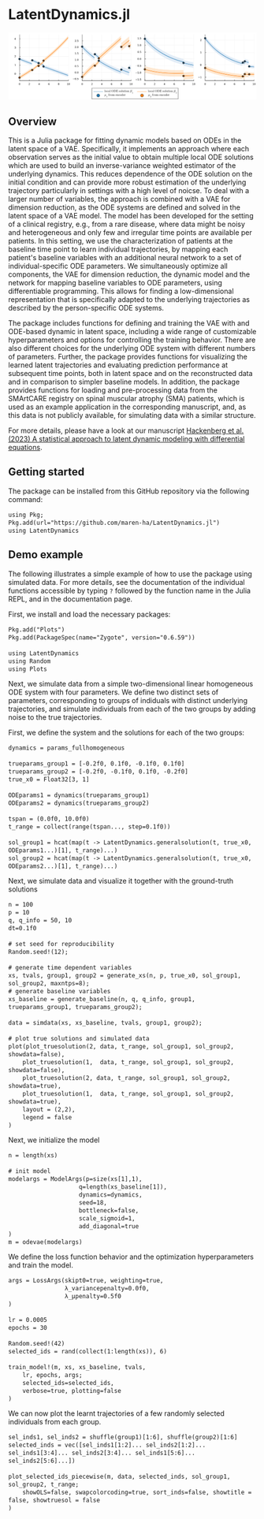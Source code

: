 # LatentDynamics.jl 

![](figures/repo_intro_simulation.jpg)

## Overview

This is a Julia package for fitting dynamic models based on ODEs in the latent space of a VAE. Specifically, it implements an approach where each observation serves as the initial value to obtain multiple local ODE solutions which are used to build an inverse-variance weighted estimator of the underlying dynamics. This reduces dependence of the ODE solution on the initial condition and can provide more robust estimation of the underlying trajectory particularly in settings with a high level of noicse. To deal with a larger number of variables, the approach is combined with a VAE for dimension reduction, as the ODE systems are defined and solved in the latent space of a VAE model.
The model has been developed for the setting of a clinical registry, e.g., from a rare disease, where data might be noisy and heterogeneous and only few and irregular time points are available per patients. In this setting, we use the characterization of patients at the baseline time point to learn individual trajectories, by mapping each patient's baseline variables with an additional neural network to a set of individual-specific ODE parameters. We simultaneously optimize all components, the VAE for dimension reduction, the dynamic model and the network for mapping baseline variables to ODE parameters, using differentiable programming. This allows for finding a low-dimensional representation that is specifically adapted to the underlying trajectories as described by the person-specific ODE systems. 

The package includes functions for defining and training the VAE with and ODE-based dynamic in latent space, including a wide range of customizable hyperparameters and options for controlling the training behavior. There are also different choices for the underlying ODE system with different numbers of parameters. Further, the package provides functions for visualizing the learned latent trajectories and evaluating prediction performance at subsequent time points, both in latent space and on the reconstructed data and in comparison to simpler baseline models. In addition, the package provides functions for loading and pre-processing data from the SMArtCARE registry on spinal muscular atrophy (SMA) patients, which is used as an example application in the corresponding manuscript, and, as this data is not publicly available, for simulating data with a similar structure. 

For more details, please have a look at our manuscript [Hackenberg et al. (2023) A statistical approach to latent dynamic modeling with differential equations](arXiv_link).

## Getting started 

The package can be installed from this GitHub repository via the following command: 

```{julia}
using Pkg;
Pkg.add(url="https://github.com/maren-ha/LatentDynamics.jl")
using LatentDynamics
```

## Demo example 

The following illustrates a simple example of how to use the package using simulated data. For more details, see the documentation of the individual functions accessible by typing `?` followed by the function name in the Julia REPL, and in the documentation page. 

First, we install and load the necessary packages: 

```{julia}
Pkg.add("Plots")
Pkg.add(PackageSpec(name="Zygote", version="0.6.59"))

using LatentDynamics
using Random
using Plots
```
Next, we simulate data from a simple two-dimensional linear homogeneous ODE system with four parameters. We define two distinct sets of parameters, corresponding to groups of indiduals with distinct underlying trajectories, and simulate individuals from each of the two groups by adding noise to the true trajectories. 

First, we define the system and the solutions for each of the two groups:

```{julia}
dynamics = params_fullhomogeneous

trueparams_group1 = [-0.2f0, 0.1f0, -0.1f0, 0.1f0]
trueparams_group2 = [-0.2f0, -0.1f0, 0.1f0, -0.2f0]
true_x0 = Float32[3, 1]

ODEparams1 = dynamics(trueparams_group1)
ODEparams2 = dynamics(trueparams_group2)

tspan = (0.0f0, 10.0f0)
t_range = collect(range(tspan..., step=0.1f0))

sol_group1 = hcat(map(t -> LatentDynamics.generalsolution(t, true_x0, ODEparams1...)[1], t_range)...)
sol_group2 = hcat(map(t -> LatentDynamics.generalsolution(t, true_x0, ODEparams2...)[1], t_range)...)
```

Next, we simulate data and visualize it together with the ground-truth solutions

```{julia}
n = 100 
p = 10
q, q_info = 50, 10
dt=0.1f0

# set seed for reproducibility
Random.seed!(12);

# generate time dependent variables
xs, tvals, group1, group2 = generate_xs(n, p, true_x0, sol_group1, sol_group2, maxntps=8); 
# generate baseline variables
xs_baseline = generate_baseline(n, q, q_info, group1, trueparams_group1, trueparams_group2); 

data = simdata(xs, xs_baseline, tvals, group1, group2);

# plot true solutions and simulated data
plot(plot_truesolution(2, data, t_range, sol_group1, sol_group2, showdata=false), 
    plot_truesolution(1,  data, t_range, sol_group1, sol_group2, showdata=false), 
    plot_truesolution(2, data, t_range, sol_group1, sol_group2, showdata=true), 
    plot_truesolution(1,  data, t_range, sol_group1, sol_group2, showdata=true),
    layout = (2,2),
    legend = false
)
```
Next, we initialize the model 

```{julia}
n = length(xs)

# init model 
modelargs = ModelArgs(p=size(xs[1],1), 
                    q=length(xs_baseline[1]),
                    dynamics=dynamics,
                    seed=18,
                    bottleneck=false,
                    scale_sigmoid=1,
                    add_diagonal=true
)
m = odevae(modelargs)
```
We define the loss function behavior and the optimization hyperparameters and train the model.

```{julia}
args = LossArgs(skipt0=true, weighting=true, 
                λ_variancepenalty=0.0f0,
                λ_μpenalty=0.5f0
)

lr = 0.0005
epochs = 30

Random.seed!(42)
selected_ids = rand(collect(1:length(xs)), 6)

train_model!(m, xs, xs_baseline, tvals, 
    lr, epochs, args; 
    selected_ids=selected_ids, 
    verbose=true, plotting=false
)
```

We can now plot the learnt trajectories of a few randomly selected individuals from each group. 

```{julia}
sel_inds1, sel_inds2 = shuffle(group1)[1:6], shuffle(group2)[1:6]
selected_inds = vec([sel_inds1[1:2]... sel_inds2[1:2]... sel_inds1[3:4]... sel_inds2[3:4]... sel_inds1[5:6]... sel_inds2[5:6]...])

plot_selected_ids_piecewise(m, data, selected_inds, sol_group1, sol_group2, t_range; 
    showOLS=false, swapcolorcoding=true, sort_inds=false, showtitle = false, showtruesol = false
)
```
